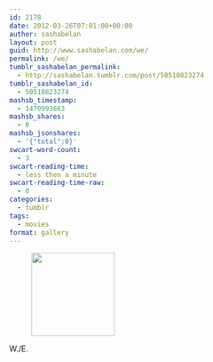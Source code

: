 ```yaml
---
id: 2178
date: 2012-03-26T07:01:00+00:00
author: sashabelan
layout: post
guid: http://www.sashabelan.com/we/
permalink: /we/
tumblr_sashabelan_permalink:
  - http://sashabelan.tumblr.com/post/50510823274
tumblr_sashabelan_id:
  - 50510823274
mashsb_timestamp:
  - 1470993863
mashsb_shares:
  - 0
mashsb_jsonshares:
  - '{"total":0}'
swcart-word-count:
  - 3
swcart-reading-time:
  - less then a minute
swcart-reading-time-raw:
  - 0
categories:
  - tumblr
tags:
  - movies
format: gallery
---
```

<div id='gallery-166' class='gallery galleryid-2178 gallery-columns-3 gallery-size-thumbnail'>
  <figure class='gallery-item'> 
  
  <div class='gallery-icon landscape'>
    <a href='http://www.sashabelan.ru/we/attachment/2179/'><img width="150" height="150" src="http://www.sashabelan.ru/wp-content/uploads/2012/03/tumblr_mmusn3zpan1qarj97o1_1280-150x150.jpg" class="attachment-thumbnail size-thumbnail" alt="" /></a>
  </div></figure>
</div>

<span>W./E. </span>